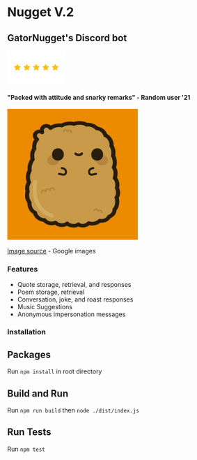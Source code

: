 # Nugget V.2
## GatorNugget's Discord bot
<img src="https://github.com/nitinramadoss/nuggetv2bot/blob/main/assets/fivestar.jpg" alt="profile" height="75"/> 

#### "Packed with attitude and snarky remarks" - Random user '21

<img src="https://github.com/nitinramadoss/nuggetv2bot/blob/main/assets/nuggetbot.jpg" alt="profile" width="300"/>

[Image source](https://www.google.com/url?sa=i&url=https%3A%2F%2Fwww.pinterest.com%2Fpin%2F682858362233399196%2F&psig=AOvVaw0hQxTtM9mpX1OzfoWI4UhQ&ust=1626066059669000&source=images&cd=vfe&ved=0CAoQjRxqFwoTCICnsaGe2vECFQAAAAAdAAAAABAJ) - Google images

### Features
* Quote storage, retrieval, and responses 
* Poem storage, retrieval
* Conversation, joke, and roast responses
* Music Suggestions
* Anonymous impersonation messages

### Installation
## Packages
Run `npm install` in root directory

## Build and Run
Run `npm run build` then `node ./dist/index.js`

## Run Tests
Run `npm test`
